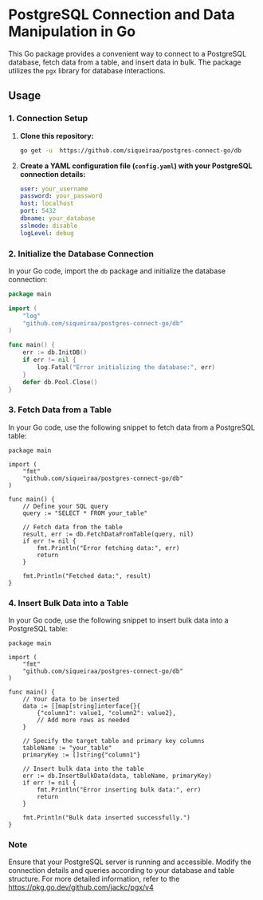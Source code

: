 # PostgreSQL Connection and Data Manipulation in Go

This Go package provides a convenient way to connect to a PostgreSQL database, fetch data from a table, and insert data in bulk. The package utilizes the `pgx` library for database interactions.

## Usage

### 1. Connection Setup

1. **Clone this repository:**

    ```bash
    go get -u  https://github.com/siqueiraa/postgres-connect-go/db

2. **Create a YAML configuration file (`config.yaml`) with your PostgreSQL connection details:**

    ```yaml
    user: your_username
    password: your_password
    host: localhost
    port: 5432
    dbname: your_database
    sslmode: disable
    logLevel: debug
    ```

### 2. Initialize the Database Connection

In your Go code, import the `db` package and initialize the database connection:

```go
package main

import (
	"log"
	"github.com/siqueiraa/postgres-connect-go/db"
)

func main() {
	err := db.InitDB()
	if err != nil {
		log.Fatal("Error initializing the database:", err)
	}
	defer db.Pool.Close()
}

```

### 3. Fetch Data from a Table
In your Go code, use the following snippet to fetch data from a PostgreSQL table:

```
package main

import (
	"fmt"
	"github.com/siqueiraa/postgres-connect-go/db"
)

func main() {
    // Define your SQL query
	query := "SELECT * FROM your_table"
    
    // Fetch data from the table
	result, err := db.FetchDataFromTable(query, nil)
	if err != nil {
		fmt.Println("Error fetching data:", err)
		return
	}

	fmt.Println("Fetched data:", result)
}

```

### 4. Insert Bulk Data into a Table
In your Go code, use the following snippet to insert bulk data into a PostgreSQL table:

```
package main

import (
	"fmt"
	"github.com/siqueiraa/postgres-connect-go/db"
)

func main() {
    // Your data to be inserted
	data := []map[string]interface{}{
		{"column1": value1, "column2": value2},
		// Add more rows as needed
	}

    // Specify the target table and primary key columns
	tableName := "your_table"
	primaryKey := []string{"column1"}

    // Insert bulk data into the table
	err := db.InsertBulkData(data, tableName, primaryKey)
	if err != nil {
		fmt.Println("Error inserting bulk data:", err)
		return
	}

	fmt.Println("Bulk data inserted successfully.")
}

```

### Note
Ensure that your PostgreSQL server is running and accessible.
Modify the connection details and queries according to your database and table structure.
For more detailed information, refer to the https://pkg.go.dev/github.com/jackc/pgx/v4
